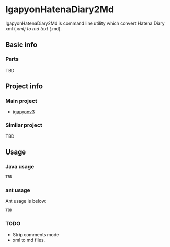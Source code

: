 IgapyonHatenaDiary2Md
=====================

IgapyonHatenaDiary2Md is command line utility which convert Hatena Diary xml (*.xml) to md text (*.md). 

## Basic info

### Parts 
TBD

## Project info
### Main project
- [igapyonv3](https://github.com/igapyon/igapyonv3/blob/master/README.md)

### Similar project
TBD

## Usage
### Java usage

```Java
TBD
```

### ant usage
Ant usage is below:

```xml
TBD
```

### TODO
- Strip comments mode
- xml to md files.

